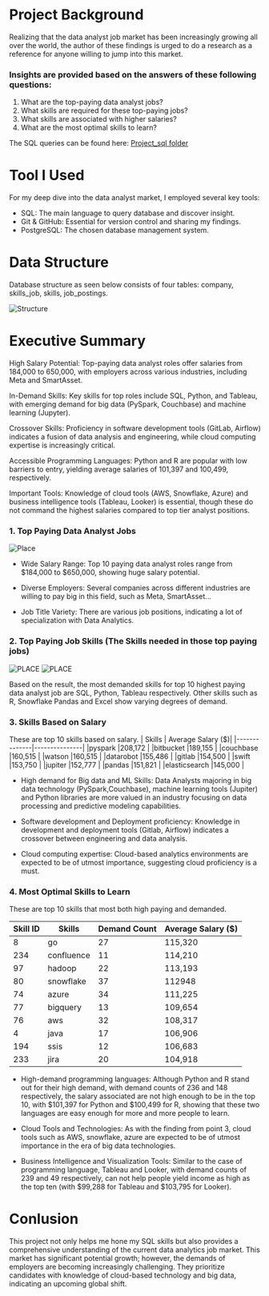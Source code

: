 # Project Background
Realizing that the data analyst job market has been increasingly growing all over the world, the author of these findings is urged to do a research as a reference for anyone willing to jump into this market.

### Insights are provided based on the answers of these following questions: 
1. What are the top-paying data analyst jobs?
2. What skills are required for these top-paying jobs?
3. What skills are associated with higher salaries?
4. What are the most optimal skills to learn?

The SQL queries can be found here: [Project_sql folder](/sql_project/)
# Tool I Used
For my deep dive into the data analyst market, I employed several key tools:

- SQL: The main language to query database and discover insight.
- Git & GitHub: Essential for version control and sharing my findings.
- PostgreSQL: The chosen database management system.
# Data Structure
Database structure as seen below consists of four tables: company, skills_job, skills, job_postings.

![Structure](Asset/ERD.png)

# Executive Summary
High Salary Potential: Top-paying data analyst roles offer salaries from 
184,000 to 650,000, with employers across various industries, including Meta and SmartAsset.

In-Demand Skills: Key skills for top roles include SQL, Python, and Tableau, with emerging demand for big data (PySpark, Couchbase) and machine learning (Jupyter).

Crossover Skills: Proficiency in software development tools (GitLab, Airflow) indicates a fusion of data analysis and engineering, while cloud computing expertise is increasingly critical.

Accessible Programming Languages: Python and R are popular with low barriers to entry, yielding average salaries of 
101,397 and 100,499, respectively.

Important Tools: Knowledge of cloud tools (AWS, Snowflake, Azure) and business intelligence tools (Tableau, Looker) is essential, though these do not command the highest salaries compared to top tier analyst positions.
### 1. Top Paying Data Analyst Jobs
![Place](Asset/QUERY_1.png)

- Wide Salary Range: Top 10 paying data analyst roles range from $184,000 to $650,000, showing huge salary potential. 

- Diverse Employers: Several companies across different industries are willing to pay big in this field, such as Meta, SmartAsset...

- Job Title Variety: There are various job positions, indicating a lot of specialization with Data Analytics.

### 2. Top Paying Job Skills (The Skills needed in those top paying jobs)
![PLACE](Asset/QUERY_2.png)
![PLACE](Asset/QUERY_2(1).png)

Based on the result, the most demanded skills for top 10 highest paying data analyst job are SQL, Python, Tableau respectively. Other skills such as R, Snowflake Pandas and Excel show varying degrees of demand.

### 3. Skills Based on Salary
These are top 10 skills based on salary.
| Skills       | Average Salary ($)| 
|--------------|---------------|
|pyspark       |208,172         |
|bitbucket     |189,155         |
|couchbase     |160,515         |
|watson        |160,515         |
|datarobot     |155,486         |
|gitlab        |154,500         |
|swift         |153,750         |
|jupiter       |152,777         |
|pandas        |151,821         |
|elasticsearch |145,000         |
- High demand for Big data and ML Skills: Data Analysts majoring in big data technology (PySpark,Couchbase), machine learning tools (Jupiter) and Python libraries 
are more valued in an industry focusing on data processing and predictive modeling capabilities.

- Software development and Deployment proficiency: Knowledge in development and deployment tools (Gitlab, Airflow) indicates a crossover between engineering and data analysis.

- Cloud computing expertise: Cloud-based analytics environments are expected to be of utmost importance, suggesting cloud proficiency is a must.

### 4. Most Optimal Skills to Learn
These are top 10 skills that most both high paying and demanded.

| Skill ID       | Skills| Demand Count| Average Salary ($) |
|--------------|---------------|-------|----|
|8       |go       |27|115,320|
|234    |confluence | 11 | 114,210|
|97    |hadoop         |22| 113,193
|80        |snowflake         |37|112948|
|74     |azure         |34|111,225|
|77        |bigquery        |13| 109,654|
|76         |aws         |32|108,317|
|4       |java       |17|106,906|
|194        |ssis         |12|106,683|
|233 |jira        |20|104,918|

- High-demand programming languages: Although Python and R stand out for their high demand, with demand counts of 236 and 148 respectively, the salary associated are not high enough to be in the top 10, with $101,397 for Python and $100,499 for R, showing that these two languages are easy enough for more and more people to learn.

- Cloud Tools and Technologies: As with the finding from point 3, cloud tools such as AWS, snowflake, azure are expected to be of utmost importance in the era of big data technologies.

- Business Intelligence and Visualization Tools: Similar to the case of programming language, Tableau and Looker, with demand counts of 239 and 49 respectively, can not help people yield income as high as the top ten (with $99,288 for Tableau and $103,795 for Looker).

# Conlusion
This project not only helps me hone my SQL skills but also provides a comprehensive understanding of the current data analytics job market. This market has significant potential growth; however, the demands of employers are becoming increasingly challenging. They prioritize candidates with knowledge of cloud-based technology and big data, indicating an upcoming global shift.
